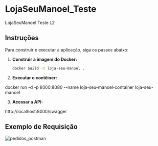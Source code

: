 # LojaSeuManoel_Teste
LojaSeuManoel Teste L2

## Instruções

Para construir e executar a aplicação, siga os passos abaixo:

1. **Construir a imagem do Docker:**

   ```bash
   docker build -t loja-seu-manoel .


2. **Executar o contêiner:**

docker run -d -p 8000:8080 --name loja-seu-manoel-container loja-seu-manoel


3. **Acessar a API:**

http://localhost:8000/swagger



## Exemplo de Requisição

![pedidos_postman](https://github.com/user-attachments/assets/40addb43-a326-4b16-9518-cedecfca1016)

```